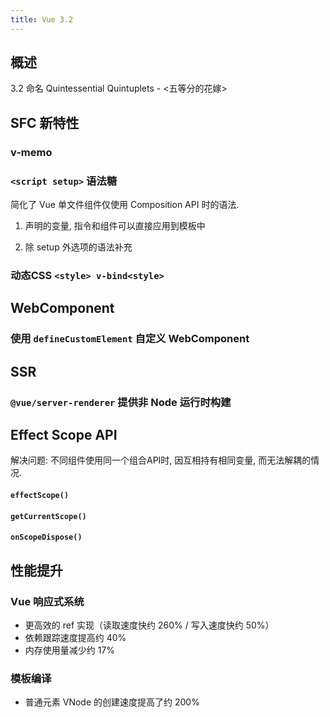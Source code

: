 ```yaml
---
title: Vue 3.2
---
```


## 概述

3.2 命名 Quintessential Quintuplets - <五等分的花嫁>




## SFC 新特性


### v-memo



### `<script setup>` 语法糖

简化了 Vue 单文件组件仅使用 Composition API 时的语法.  

1. 声明的变量, 指令和组件可以直接应用到模板中

2. 除 setup 外选项的语法补充







### 动态CSS `<style> v-bind<style>`

## WebComponent

### 使用 `defineCustomElement` 自定义 WebComponent 

## SSR

### `@vue/server-renderer` 提供非 Node 运行时构建

## Effect Scope API

解决问题: 不同组件使用同一个组合API时, 因互相持有相同变量, 而无法解耦的情况.


#### `effectScope()`
#### `getCurrentScope()`
#### `onScopeDispose()`


## 性能提升

### Vue 响应式系统

- 更高效的 ref 实现（读取速度快约 260% / 写入速度快约 50%）
- 依赖跟踪速度提高约 40%
- 内存使用量减少约 17%

### 模板编译

- 普通元素 VNode 的创建速度提高了约 200%